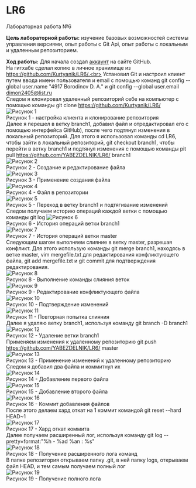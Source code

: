 # LR6
Лабораторная работа №6

**Цель лабораторной работы:** изучение базовых возможностей системы
управления версиями, опыт работы с Git Api, опыт работы с локальным и
удаленным репозиторием.

**Ход работы:**
Для начала создал [аккаунт](https://github.com/YABEZDELNIK) на сайте GitHub.<br>
На гитхабе сделал копию в личное хранилище из https://github.com/Kurtyanik/LR6/.<br>
Установил Git и настроил клиент путем ввода имени пользователя и email с помощью команд git config --global user.name "4917 Borodinov D. A." и git config --global user.email dimon2405@list.ru<br>
Следом я клонировал удаленный репозиторий себе на компьютер с помощью команды git clone https://github.com/Kurtyanik/LR6/<br>
	![Рисунок 1](/Screenshots/1.png)<br>
	Рисунок 1 - настройка клиента и клонирование репозитория<br>
Далее я перешел в ветку branch1, добавил файл и отредактировал его с помощью интерфейса GitHub), после чего подтянул изменения в локальный репозиторий. Для этого я использовал команды cd LR6, чтобы зайти в локальный репозиторий, git checkout branch1, чтобы перейти в ветку branch1 и подтянул изменения с помощью команды pit pull https://github.com/YABEZDELNIK/LR6/ branch1<br>
	![Рисунок 2](/Screenshots/2.png)<br>
        Рисунок 2 - Создание и редактирование файла<br>
	![Рисунок 3](/Screenshots/3.png)<br>
        Рисунок 3 - Применение создания файла<br>
	![Рисунок 4](/Screenshots/4.png)<br>
        Рисунок 4 - Файл в репозитории<br>
	![Рисунок 5](/Screenshots/5.png)<br>
        Рисунок 5 - Переход в ветку branch1 и подтягивание изменений<br>
Следом получаем историю операций каждой ветки с помощью команды git log
	![Рисунок 6](/Screenshots/6.png)<br>
        Рисунок 6 - История операций ветки branch1<br>
	![Рисунок 7](/Screenshots/7.png)<br>
        Рисунок 7 - История операций ветки master<br>
Следующим шагом выполняем слияние в ветку master, разрешая конфликт. Для этого использую команды git merge branch1, находясь в ветке master, vim mergefile.txt для редактирования конфликтующего файла, git add mergefile.txt и git commit для подтверждения редактирования.<br>
	![Рисунок 8](/Screenshots/8.png)<br>
        Рисунок 8 - Выполнение команды слияния веток<br>
	![Рисунок 9](/Screenshots/9.png)<br>
        Рисунок 9 - Редактирование конфликтующего файла<br>
	![Рисунок 10](/Screenshots/10.png)<br>
        Рисунок 10 - Подтверждение изменений<br>
	![Рисунок 11](/Screenshots/11.png)<br>
        Рисунок 11 - Повторная попытка слияния<br>
Далее я удаляю ветку branch1, используя команду git branch -D branch1<br>
	![Рисунок 12](/Screenshots/12.png)<br>
        Рисунок 12 - Удаление ветки branch1<br>
Применяем изменения к удаленному репозиторию git push https://github.com/YABEZDELNIK/LR6/ master<br>
	![Рисунок 13](/Screenshots/13.png)<br>
        Рисунок 13 - Применение изменений к удаленному репозиторию<br>
Следом я добавил два файла и коммитнул их<br>
	![Рисунок 14](/Screenshots/14.png)<br>
        Рисунок 14 - Добавление первого файла<br>
	![Рисунок 15](/Screenshots/15.png)<br>
        Рисунок 15 - Добавление второго файла<br>
	![Рисунок 16](/Screenshots/16.png)<br>
        Рисунок 16 - Коммит добавления файлов<br>
После этого делаем хард откат на 1 коммит командой git reset --hard HEAD~1<br>
	![Рисунок 17](/Screenshots/17.png)<br>
        Рисунок 17 - Хард откат коммита<br>
Далее получаем расширенный лог, используя команду git log --pretty=format:"%h - %ad %an : %s"<br>
	![Рисунок 18](/Screenshots/18.png)<br>
        Рисунок 18 - Получение расширенного лога команд<br>
В папке репозитория открываем папку .git, в ней папку logs, открываем файл HEAD, и тем самым получаем полный лог<br>
	![Рисунок 19](/Screenshots/19.png)<br>
        Рисунок 19 - Получение полного лога<br>
